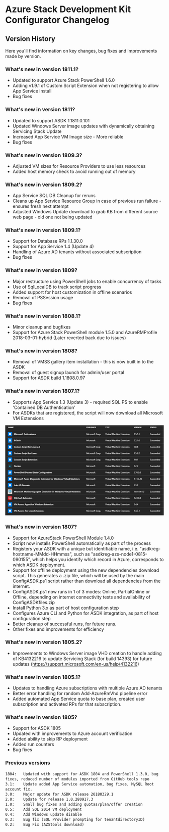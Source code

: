 Azure Stack Development Kit Configurator Changelog
==============

Version History
-----------
Here you'll find information on key changes, bug fixes and improvements made by version.

### What's new in version 1811.1?
* Updated to support Azure Stack PowerShell 1.6.0
* Adding v1.9.1 of Custom Script Extension when not registering to allow App Service install
* Bug fixes

### What's new in version 1811?
* Updated to support ASDK 1.1811.0.101
* Updated Windows Server image updates with dynamically obtaining Servicing Stack Update
* Increased App Service VM Image size - More reliable
* Bug fixes

### What's new in version 1809.3?
* Adjusted VM sizes for Resource Providers to use less resources
* Added host memory check to avoid running out of memory

### What's new in version 1809.2?
* App Service SQL DB Cleanup for reruns
* Cleans up App Service Resource Group in case of previous run failure - ensures fresh next attempt
* Adjusted Windows Update download to grab KB from different source web page - old one not being updated

### What's new in version 1809.1?
* Support for Database RPs 1.1.30.0
* Support for App Service 1.4 (Update 4)
* Handling of Azure AD tenants without associated subscription
* Bug fixes

### What's new in version 1809?
* Major restructure using PowerShell jobs to enable concurrency of tasks
* Use of SqlLocalDB to track script progress
* Added support for host customization in offline scenarios
* Removal of PSSession usage
* Bug fixes

### What's new in version 1808.1?
* Minor cleanup and bugfixes
* Support for Azure Stack PowerShell module 1.5.0 and AzureRMProfile 2018-03-01-hybrid (Later reverted back due to issues)

### What's new in version 1808?
* Removal of VMSS gallery item installation - this is now built in to the ASDK
* Removal of guest signup launch for admin/user portal
* Support for ASDK build 1.1808.0.97

### What's new in version 1807.1?

* Supports App Service 1.3 (Update 3) - required SQL PS to enable 'Contained DB Authentication'
* For ASDKs that are registered, the script will now download all Microsoft VM Extensions

![Existing files](deployment/offline/media/VMextensions.png)

### What's new in version 1807?

* Support for AzureStack PowerShell Module 1.4.0
* Script now installs PowerShell automatically as part of the process
* Registers your ASDK with a unique but identifiable name, i.e. "asdkreg-hostname-MMdd-HHmmss", such as "asdkreg-azs-node1-0815-090155", which helps you identify which record in Azure, corresponds to which ASDK deployment.
* Support for offline deployment using the new dependencies download script. This generates a .zip file, which will be used by the main ConfigASDK.ps1 script rather than download all dependencies from the internet.
* ConfigASDK.ps1 now runs in 1 of 3 modes: Online, PartialOnline or Offline, depending on internet connectivity tests and availability of ConfigASDKfiles.zip
* Install Python 3.x as part of host configuration step
* Configures Azure CLI and Python for ASDK integration, as part of host configuration step
* Better cleanup of successful runs, for future runs.
* Other fixes and improvements for efficiency

### What's new in version 1805.2?

* Improvements to Windows Server image VHD creation to handle adding of KB4132216 to update Servicing Stack (for build 14393) for future updates (<https://support.microsoft.com/en-us/help/4132216>)

### What's new in version 1805.1?

* Updates to handling Azure subscriptions with multiple Azure AD tenants
* Better error handling for random Add-AzureRmVhd pipeline error
* Added automated App Service quota to base plan, created user subscription and activated RPs for that subscription.

### What's new in version 1805?

* Support for ASDK 1805
* Updated with improvements to Azure account verification
* Added ability to skip RP deployment
* Added run counters
* Bug fixes

### Previous versions

    1804:   Updated with support for ASDK 1804 and PowerShell 1.3.0, bug fixes, reduced number of modules imported from GitHub tools repo
    3.1:    Update added App Service automation, bug fixes, MySQL Root account fix.
    3.0:    Major update for ASDK release 20180329.1
    2.0:    Update for release 1.0.280917.3
    1.0:    Small bug fixes and adding quotas/plan/offer creation
    0.5:    Add SQL 2014 VM deployment
    0.4:    Add Windows update disable
    0.3:    Bug fix (SQL Provider prompting for tenantdirectoryID)
    0.2:    Bug Fix (AZStools download)